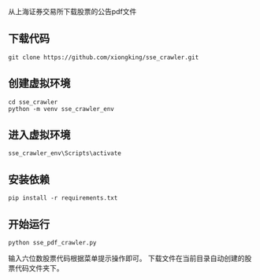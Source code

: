 从上海证券交易所下载股票的公告pdf文件

## 下载代码

```
git clone https://github.com/xiongking/sse_crawler.git
```

## 创建虚拟环境
```
cd sse_crawler
python -m venv sse_crawler_env
```
## 进入虚拟环境
```
sse_crawler_env\Scripts\activate
```

## 安装依赖
```
pip install -r requirements.txt
```

## 开始运行

```
python sse_pdf_crawler.py
```

输入六位数股票代码根据菜单提示操作即可。
下载文件在当前目录自动创建的股票代码文件夹下。
